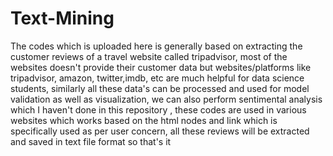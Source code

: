 # Text-Mining
The codes which is uploaded here is generally based on extracting the customer reviews of a travel website called tripadvisor, most of the websites doesn't provide their customer data but websites/platforms like tripadvisor, amazon, twitter,imdb, etc are much helpful for data science students, similarly all these data's can be processed and used for model validation as well as visualization, we can also perform sentimental analysis which I haven't done in this repository , these codes are used in various websites which works based on the html nodes and link which is specifically used as per user concern, all these reviews will be extracted and saved in text file format so that's it
